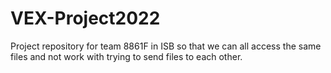 # VEX-Project2022
 Project repository for team 8861F in ISB so that we can all access the same files and not work with trying to send files to each other.